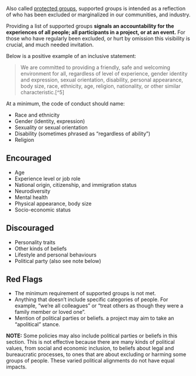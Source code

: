 Also called [protected groups](https://en.wikipedia.org/wiki/Protected_group), supported groups is intended as a reflection of who has been excluded or marginalized in our communities, and industry.

Providing a list of supported groups **signals an accountability for the experiences of all people; all participants in a project, or at an event.**   For those who have regularly been excluded, or hurt by omission this visibility is crucial, and much needed invitation.

Below is a positive example of an inclusive statement:

> We are committed to providing a friendly, safe and welcoming
> environment for all, regardless of level of experience, gender
> identity and expression, sexual orientation, disability, personal
> appearance, body size, race, ethnicity, age, religion, nationality, or
> other similar characteristic.[^5]

At a minimum, the code of conduct should name:

-   Race and ethnicity
-   Gender (identity, expression)
-   Sexuality or sexual orientation
-   Disability (sometimes phrased as “regardless of ability”)
-   Religion

## Encouraged

-   Age
-   Experience level or job role
-   National origin, citizenship, and immigration status
-   Neurodiversity
-   Mental health
-   Physical appearance, body size
-   Socio-economic status

## Discouraged

-   Personality traits
-   Other kinds of beliefs
-   Lifestyle and personal behaviours
-   Political party (also see note below)

## Red Flags

- The minimum requirement of supported groups is not met.
- Anything that doesn’t include specific categories of people.  For example,
“we’re all colleagues” or “treat others as though they were a family
member or loved one”.
- Mention of political parties or beliefs. a project may aim to take an “apolitical” stance.

**NOTE:** Some policies may also include political parties or beliefs in this section. This is not effective because there are many kinds of political values, from social and economic inclusion, to beliefs about legal and bureaucratic processes, to ones that are about excluding or harming some groups of people. These varied political alignments do not have equal impacts.
